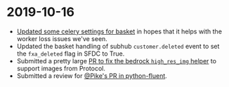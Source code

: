 # 2019-10-16

* [Updated some celery settings for basket](https://github.com/mozmeao/basket/pull/354) in hopes that it helps with the worker loss issues we've seen.
* Updated the basket handling of subhub `customer.deleted` event to set the `fxa_deleted` flag in SFDC to True.
* Submitted a pretty large [PR to fix the bedrock `high_res_img` helper](https://github.com/mozilla/bedrock/pull/7935) to support images from Protocol.
* Submitted a review for [@Pike's PR in python-fluent](https://github.com/projectfluent/python-fluent/pull/121).
